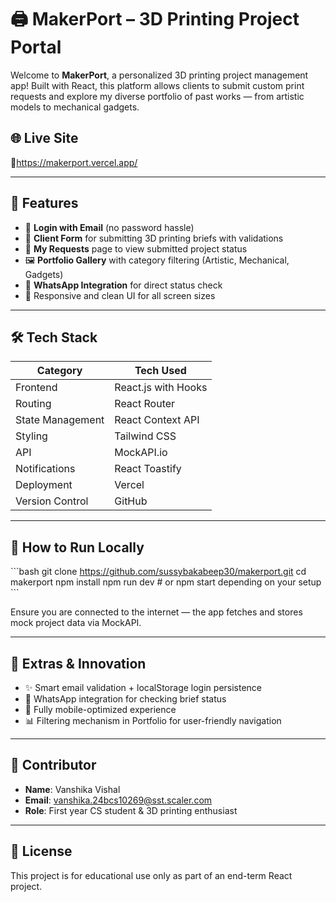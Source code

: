 # 🖨️ MakerPort – 3D Printing Project Portal

Welcome to **MakerPort**, a personalized 3D printing project management app! Built with React, this platform allows clients to submit custom print requests and explore my diverse portfolio of past works — from artistic models to mechanical gadgets.

## 🌐 Live Site

🔗https://makerport.vercel.app/

---

## 🚀 Features

- 🔐 **Login with Email** (no password hassle)
- 📝 **Client Form** for submitting 3D printing briefs with validations
- 🧾 **My Requests** page to view submitted project status
- 🖼️ **Portfolio Gallery** with category filtering (Artistic, Mechanical, Gadgets)
- 💬 **WhatsApp Integration** for direct status check
- 🧠 Responsive and clean UI for all screen sizes

---

## 🛠️ Tech Stack

| Category            | Tech Used                        |
|---------------------|----------------------------------|
| Frontend            | React.js with Hooks              |
| Routing             | React Router                     |
| State Management    | React Context API                |
| Styling             | Tailwind CSS                     |
| API                 | MockAPI.io                       |
| Notifications       | React Toastify                   |
| Deployment          | Vercel                           |
| Version Control     | GitHub                           |

---

## 🧪 How to Run Locally

\`\`\`bash
git clone https://github.com/sussybakabeep30/makerport.git
cd makerport
npm install
npm run dev  # or npm start depending on your setup
\`\`\`

Ensure you are connected to the internet — the app fetches and stores mock project data via MockAPI.

---

## 🧠 Extras & Innovation

- ✨ Smart email validation + localStorage login persistence  
- 📱 WhatsApp integration for checking brief status  
- 🌙 Fully mobile-optimized experience  
- 📊 Filtering mechanism in Portfolio for user-friendly navigation
---

## 👤 Contributor

- **Name**: Vanshika Vishal  
- **Email**: vanshika.24bcs10269@sst.scaler.com  
- **Role**: First year CS student & 3D printing enthusiast

---

## 📄 License

This project is for educational use only as part of an end-term React project.
